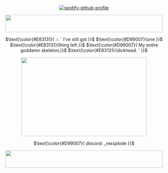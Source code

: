 <p align="center" width="100%"
  
[![spotify-github-profile](https://spotify-github-profile.kittinanx.com/api/view?uid=31wabxkllltqinmwe4icoek2bdem&cover_image=true&theme=novatorem&show_offline=false&background_color=121212&interchange=false&bar_color=a21111&bar_color_cover=false)](https://spotify-github-profile.kittinanx.com/api/view?uid=31wabxkllltqinmwe4icoek2bdem&redirect=true)

</p>

<div align="center">

  <img src="https://i.postimg.cc/c4Z1xmSP/gothicborder.png" width="500" height="55">  

 $\text{\color{#E83131}{ 💥 ` I've still got }}$ $\text{\color{#D99007}{one }}$  $\text{\color{#E83131}{thing left.}}$ $\text{\color{#D99007}{ My entire goddamn skeleton,}}$ $\text{\color{#E83131}{dickhead. ' }}$
  
  <img src="https://i.postimg.cc/sxt6mR7w/rexsplode.png" width="400" height="250">  


 

$\text{\color{#D99007}{ discord:  _rexsplode }}$

  <img src="https://i.postimg.cc/c4Z1xmSP/gothicborder.png" width="500" height="55">  
</div>
